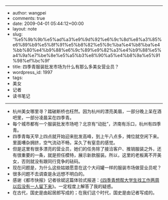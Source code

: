 - --
- author: wangpei
- comments: true
- date: 2009-04-01 05:44:12+00:00
- layout: note
- slug: '%e5%9b%9b%e5%ad%a3%e9%9d%92%e6%9c%8d%e8%a3%85%e6%89%b9%e5%8f%91%e5%b8%82%e5%9c%ba%e4%b8%ba%e4%bb%80%e4%b9%88%e6%9c%89%e9%82%a3%e4%b9%88%e5%a4%9a%e7%be%8e%e5%a5%b3%e8%90%a5%e4%b8%9a%e5%91%98%ef%bc%9f'
- title: 四季青服装批发市场为什么有那么多美女营业员？
- wordpress_id: 1997
- tags:
- 美女
- 记者
- 读书笔记
- --
- 杭州美女哪里寻？踏破断桥也枉然。因为杭州的漂亮美眉，一部分晚上呆在酒吧里，一部分凌晨呆在四季青。
- 每个城市都有一个服装批发市场吧？北京有“动批”，济南有泺口，杭州有四季青。
- 四季青每天早上四点就开始迎来批发高峰，到上午八点多，摊位就空闲下来。里面嘈杂拥挤，空气流动不畅，呆久了有窒息的感觉。
- 但是这里有很多漂亮的营业员，她们的任务除了接洽客户、推销服装之外，还有很重要的一条，就是担任模特，展示新款服装。所以，这里的老板离不开美女，否则就没有跟同行竞争的砝码。
- 现在问题是，为什么这些姑娘愿意在这个大闷罐一样的服装市场做营业员呢？
- 很多问题不去调查是永远想不明白的。
- 感谢《都市快报》记者徐斌这篇体验式报道：[《四季青想帮大学生找工作两周以后没有一人留下来](http://hzdaily.hangzhou.com.cn/dskb/html/2009-03/31/content_640778.htm)》。一定程度上解答了我的疑惑。
- 在古代，国史是由起居郎写成的；在我们这个时代，国史是由记者写成的。
